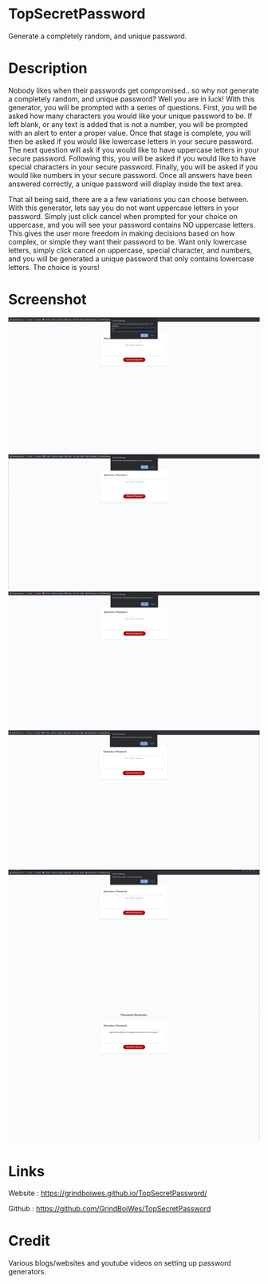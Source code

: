 # TopSecretPassword

Generate a completely random, and unique password. 

# Description 
Nobody likes when their passwords get compromised.. so why not generate a completely random, and unique password? Well you are in luck! With this generator, you will be prompted with a series of questions. First, you will be asked how many characters you would like your unique password to be. If left blank, or any text is added that is not a number, you will be prompted with an alert to enter a proper value. Once that stage is complete, you will then be asked if you would like lowercase letters in your secure password. The next question will ask if you would like to have uppercase letters in your secure password. Following this, you will be asked if you would like to have special characters in your secure password. Finally, you will be asked if you would like numbers in your secure password. Once all answers have been answered correctly, a unique password will display inside the text area.


That all being said, there are a a few variations you can choose between. With this generator, lets say you do not want uppercase letters in your password. Simply just click cancel when prompted for your choice on uppercase, and you will see your password contains NO uppercase letters. This gives the user more freedom in making decisions based on how complex, or simple they want their password to be. Want only lowercase letters, simply click cancel on uppercase, special character, and numbers, and you will be generated a unique password that only contains lowercase letters. The choice is yours! 





# Screenshot

<img src = "./Assets/images/passwordgen-1.png">
<img src = "./Assets/images/passwordgen-2.png">
<img src = "./Assets/images/passwordgen-3.png">
<img src = "./Assets/images/passwordgen-4.png">
<img src = "./Assets/images/passwordgen-5.png">
<img src = "./Assets/images/passwordgen-6.png">


# Links

Website : https://grindboiwes.github.io/TopSecretPassword/

Github : https://github.com/GrindBoiWes/TopSecretPassword


# Credit

Various blogs/websites and youtube videos on setting up password generators.
